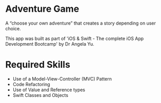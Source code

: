 #  Adventure Game

A “choose your own adventure” that creates a story depending on user choice.

This app was built as part of 'iOS & Swift - The complete iOS App Development Bootcamp' by Dr Angela Yu.

# Required Skills
* Use of a Model-View-Controller (MVC) Pattern
* Code Refactoring
* Use of Value and Reference types
* Swift Classes and Objects



